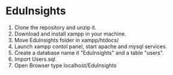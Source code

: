 # EduInsights

1. Clone the repository and unzip it.
2. Download and install xampp in your machine.
3. Move EduInsights folder in xampp/htdocs/
4. Launch xampp contol panel, start apache and mysql services.
5. Create a database name it "EduInsights" and a table "users".
6. Import Users.sql 
7. Open Browser type localhost/EduInsights
